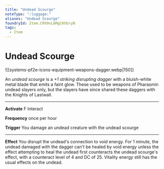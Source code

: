 ```yaml
---
title: "Undead Scourge"
noteType: ":luggage:"
aliases: "Undead Scourge"
foundryId: Item.CRh9vL6MgCKhbryN
tags:
  - Item
---
```


# Undead Scourge
![[systems-pf2e-icons-equipment-weapons-dagger.webp|150]]

An _undead scourge_ is a _+1 striking disrupting dagger_ with a bluish-white metal blade that emits a faint glow. These used to be weapons of Pharasmin undead slayers only, but the slayers have since shared these daggers with the Knights of Lastwall.

* * *

**Activate** F Interact

**Frequency** once per hour

**Trigger** You damage an undead creature with the undead scourge

* * *

**Effect** You disrupt the undead's connection to void energy. For 1 minute, the undead damaged with the dagger can't be healed by void energy unless the effect attempting to heal the undead first counteracts the undead scourge's effect, with a counteract level of 4 and DC of 25. Vitality energy still has the usual effects on the undead.
